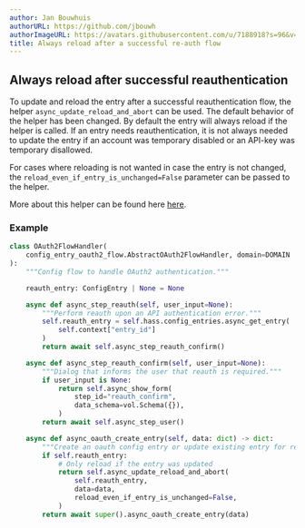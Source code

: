 ```yaml
---
author: Jan Bouwhuis
authorURL: https://github.com/jbouwh
authorImageURL: https://avatars.githubusercontent.com/u/7188918?s=96&v=4
title: Always reload after a successful re-auth flow
---
```


## Always reload after successful reauthentication

To update and reload the entry after a successful reauthentication flow, the helper `async_update_reload_and_abort` can be used. The default behavior of the helper has been changed. By default the entry will always reload if the helper is called. If an entry needs reauthentication, it is not always needed to update the entry if an account was temporary disabled or an API-key was temporary disallowed.

For cases where reloading is not wanted in case the entry is not changed, the `reload_even_if_entry_is_unchanged=False` parameter can be passed to the helper.

More about this helper can be found here [here](/docs/config_entries_config_flow_handler/#reauthentication).

### Example

```python
class OAuth2FlowHandler(
    config_entry_oauth2_flow.AbstractOAuth2FlowHandler, domain=DOMAIN
):
    """Config flow to handle OAuth2 authentication."""

    reauth_entry: ConfigEntry | None = None

    async def async_step_reauth(self, user_input=None):
        """Perform reauth upon an API authentication error."""
        self.reauth_entry = self.hass.config_entries.async_get_entry(
            self.context["entry_id"]
        )
        return await self.async_step_reauth_confirm()

    async def async_step_reauth_confirm(self, user_input=None):
        """Dialog that informs the user that reauth is required."""
        if user_input is None:
            return self.async_show_form(
                step_id="reauth_confirm",
                data_schema=vol.Schema({}),
            )
        return await self.async_step_user()

    async def async_oauth_create_entry(self, data: dict) -> dict:
        """Create an oauth config entry or update existing entry for reauth."""
        if self.reauth_entry:
            # Only reload if the entry was updated
            return self.async_update_reload_and_abort(
                self.reauth_entry,
                data=data,
                reload_even_if_entry_is_unchanged=False,
            )
        return await super().async_oauth_create_entry(data)
```
